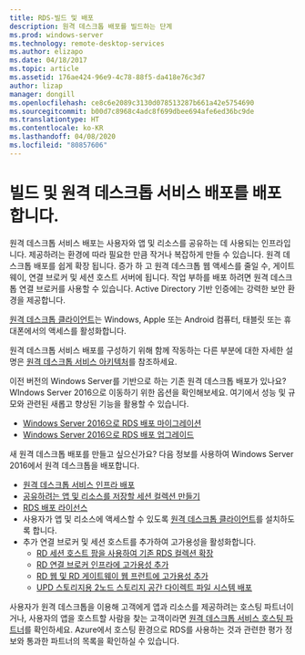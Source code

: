 ```yaml
---
title: RDS-빌드 및 배포
description: 원격 데스크톱 배포를 빌드하는 단계
ms.prod: windows-server
ms.technology: remote-desktop-services
ms.author: elizapo
ms.date: 04/18/2017
ms.topic: article
ms.assetid: 176ae424-96e9-4c78-88f5-da418e76c3d7
author: lizap
manager: dongill
ms.openlocfilehash: ce8c6e2089c3130d078513287b661a42e5754690
ms.sourcegitcommit: b00d7c8968c4adc8f699dbee694afe6ed36bc9de
ms.translationtype: HT
ms.contentlocale: ko-KR
ms.lasthandoff: 04/08/2020
ms.locfileid: "80857606"
---
```

# <a name="build-and-deploy-your-remote-desktop-services-deployment"></a>빌드 및 원격 데스크톱 서비스 배포를 배포 합니다.

원격 데스크톱 서비스 배포는 사용자와 앱 및 리소스를 공유하는 데 사용되는 인프라입니다. 제공하려는 환경에 따라 필요한 만큼 작거나 복잡하게 만들 수 있습니다. 원격 데스크톱 배포를 쉽게 확장 됩니다. 증가 하 고 원격 데스크톱 웹 액세스를 줄일 수, 게이트웨이, 연결 브로커 및 세션 호스트 서버에 됩니다. 작업 부하를 배포 하려면 원격 데스크톱 연결 브로커를 사용할 수 있습니다. Active Directory 기반 인증에는 강력한 보안 환경을 제공합니다. 

[원격 데스크톱 클라이언트](clients/remote-desktop-clients.md)는 Windows, Apple 또는 Android 컴퓨터, 태블릿 또는 휴대폰에서의 액세스를 활성화합니다.

원격 데스크톱 서비스 배포를 구성하기 위해 함께 작동하는 다른 부분에 대한 자세한 설명은 [원격 데스크톱 서비스 아키텍처](desktop-hosting-logical-architecture.md)를 참조하세요.

이전 버전의 Windows Server를 기반으로 하는 기존 원격 데스크톱 배포가 있나요? WIndows Server 2016으로 이동하기 위한 옵션을 확인해보세요. 여기에서 성능 및 규모와 관련된 새롭고 향상된 기능을 활용할 수 있습니다.

- [Windows Server 2016으로 RDS 배포 마이그레이션](migrate-rds-role-services.md)
- [Windows Server 2016으로 RDS 배포 업그레이드](upgrade-to-rds-2016.md)

새 원격 데스크톱 배포를 만들고 싶으신가요? 다음 정보를 사용하여 Windows Server 2016에서 원격 데스크톱을 배포합니다.

- [원격 데스크톱 서비스 인프라 배포](rds-deploy-infrastructure.md)
- [공유하려는 앱 및 리소스를 저장할 세션 컬렉션 만들기](rds-create-collection.md)
- [RDS 배포 라이선스](rds-client-access-license.md)
- 사용자가 앱 및 리소스에 액세스할 수 있도록 [원격 데스크톱 클라이언트](clients/remote-desktop-clients.md)를 설치하도록 합니다. 
- 추가 연결 브로커 및 세션 호스트를 추가하여 고가용성을 활성화합니다.
   - [RD 세션 호스트 팜을 사용하여 기존 RDS 컬렉션 확장](rds-scale-rdsh-farm.md)
   - [RD 연결 브로커 인프라에 고가용성 추가](rds-connection-broker-cluster.md)
   - [RD 웹 및 RD 게이트웨이 웹 프런트에 고가용성 추가](rds-rdweb-gateway-ha.md)
   - [UPD 스토리지용 2노드 스토리지 공간 다이렉트 파일 시스템 배포](rds-storage-spaces-direct-deployment.md)


사용자가 원격 데스크톱을 이용해 고객에게 앱과 리소스를 제공하려는 호스팅 파트너이거나, 사용자의 앱을 호스트할 사람을 찾는 고객이라면 [원격 데스크톱 서비스 호스팅 파트너](rds-hosting-partners.md)를 확인하세요. Azure에서 호스팅 환경으로 RDS를 사용하는 것과 관련한 평가 정보와 통과한 파트너의 목록을 확인하실 수 있습니다.
